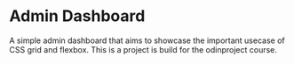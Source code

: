 # Admin Dashboard

A simple admin dashboard that aims to showcase the important usecase of CSS grid and flexbox. This is a project is build for the odinproject course.